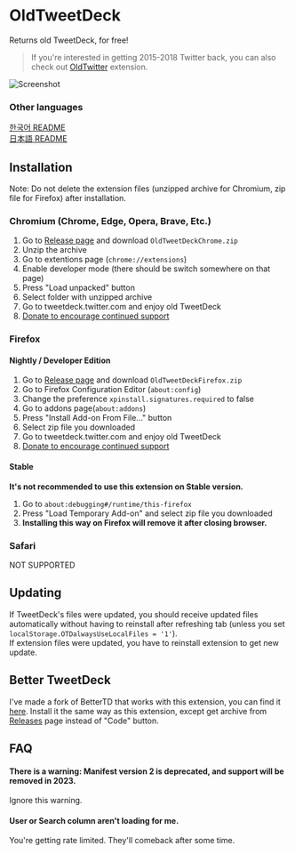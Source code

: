 ﻿# OldTweetDeck
Returns old TweetDeck, for free!
  
> If you're interested in getting 2015-2018 Twitter back, you can also check out [OldTwitter](https://github.com/dimdenGD/OldTwitter) extension.  
  
![Screenshot](https://lune.dimden.dev/9713d947d56.png)  

### Other languages
[한국어 README](docs/README_KO.md)  
[日本語 README](docs/README_JA.md)  
  
## Installation
Note: Do not delete the extension files (unzipped archive for Chromium, zip file for Firefox) after installation.
### Chromium (Chrome, Edge, Opera, Brave, Etc.) 
1. Go to [Release page](https://github.com/dimdenGD/OldTweetDeck/releases) and download `OldTweetDeckChrome.zip`
2. Unzip the archive
3. Go to extentions page (`chrome://extensions`)
4. Enable developer mode (there should be switch somewhere on that page)
5. Press "Load unpacked" button
6. Select folder with unzipped archive 
7. Go to tweetdeck.twitter.com and enjoy old TweetDeck
8. [Donate to encourage continued support](https://www.patreon.com/dimdendev)

### Firefox
#### Nightly / Developer Edition
1. Go to [Release page](https://github.com/dimdenGD/OldTweetDeck/releases) and download `OldTweetDeckFirefox.zip`
2. Go to Firefox Configuration Editor (`about:config`)
3. Change the preference `xpinstall.signatures.required` to false
4. Go to addons page(``about:addons``)
5. Press "Install Add-on From File..." button
6. Select zip file you downloaded
7. Go to tweetdeck.twitter.com and enjoy old TweetDeck
8. [Donate to encourage continued support](https://www.patreon.com/dimdendev)

#### Stable
**It's not recommended to use this extension on Stable version.**
1. Go to `about:debugging#/runtime/this-firefox`
2. Press "Load Temporary Add-on" and select zip file you downloaded
3. **Installing this way on Firefox will remove it after closing browser.**
  
### Safari
NOT SUPPORTED  
  
## Updating
If TweetDeck's files were updated, you should receive updated files automatically without having to reinstall after refreshing tab (unless you set `localStorage.OTDalwaysUseLocalFiles = '1'`).  
If extension files were updated, you have to reinstall extension to get new update.  
  
## Better TweetDeck
I've made a fork of BetterTD that works with this extension, you can find it [here](https://github.com/dimdenGD/BetterTweetDeck/). Install it the same way as this extension, except get archive from [Releases](https://github.com/dimdenGD/BetterTweetDeck/releases) page instead of "Code" button.  
 
## FAQ
#### There is a warning: Manifest version 2 is deprecated, and support will be removed in 2023.
Ignore this warning.  
   
#### User or Search column aren't loading for me.
You're getting rate limited. They'll comeback after some time.  